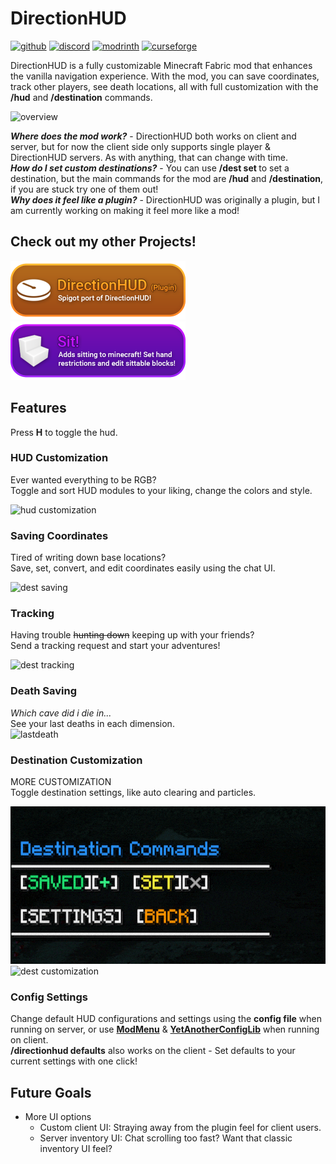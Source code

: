 # DirectionHUD
[![github](https://img.shields.io/github/v/release/oth3r/DirectionHUD-F?color=blueviolet&logo=github)](https://github.com/Oth3r/DirectionHUD-F/releases)  [![discord](https://dcbadge.vercel.app/api/server/Mec6yNQ9B7?style=flat)](https://discord.gg/Mec6yNQ9B7) [![modrinth](https://img.shields.io/modrinth/dt/directionhud?label=Modrinth&logo=modrinth)](https://modrinth.com/mod/directionhud) [![curseforge](https://cf.way2muchnoise.eu/843483.svg)](https://www.curseforge.com/minecraft/mc-mods/directionhud-fabric)

DirectionHUD is a fully customizable Minecraft Fabric mod that enhances the vanilla navigation experience.
With the mod, you can save coordinates, track other players, see death locations, all with full customization with the **/hud** and **/destination** commands.

![overview](https://github.com/Oth3r/DirectionHUD/blob/master/media/directionhud%20overview.gif?raw=true)

***Where does the mod work?*** - DirectionHUD both works on client and server, but for now the client side only supports single player & DirectionHUD servers. As with anything, that can change with time.
\
***How do I set custom destinations?*** - You can use **/dest set <XYZ>** to set a destination, but the main commands for the mod are **/hud** and **/destination**, if you are stuck try one of them out!
\
***Why does it feel like a plugin?*** - DirectionHUD was originally a plugin, but I am currently working on making it feel more like a mod!
## Check out my other Projects!
[![DirectionHUD Spigot badge](https://github.com/Oth3r/DirectionHUD/blob/master/media/plugin-badge.png?raw=true)](https://modrinth.com/plugin/directionhud-plugin)
[![Sit! badge](https://github.com/Oth3r/Sit/blob/master/media/badge.png?raw=true)](https://modrinth.com/mod/sit!)
## Features
Press **H** to toggle the hud.
### HUD Customization
Ever wanted everything to be RGB?
\
Toggle and sort HUD modules to your liking, change the colors and style.

![hud customization](https://github.com/Oth3r/DirectionHUD/blob/master/media/hud%20customization.gif?raw=true)

### Saving Coordinates
Tired of writing down base locations?
\
Save, set, convert, and edit coordinates easily using the chat UI.

![dest saving](https://github.com/Oth3r/DirectionHUD/blob/master/media/dest%20saving.gif?raw=true)

### Tracking
Having trouble ~~hunting down~~ keeping up with your friends?
\
Send a tracking request and start your adventures!

![dest tracking](https://github.com/Oth3r/DirectionHUD/blob/master/media/tracking.gif?raw=true)

### Death Saving
*Which cave did i die in...*
\
See your last deaths in each dimension.
\
![lastdeath](https://github.com/Oth3r/DirectionHUD/blob/master/media/lastdeath.gif?raw=true)

### Destination Customization
MORE CUSTOMIZATION
\
Toggle destination settings, like auto clearing and particles.

![adaptive dest](https://github.com/Oth3r/DirectionHUD/blob/master/media/adaptive%20dest.gif?raw=true)
\
![dest customization](https://github.com/Oth3r/DirectionHUD/blob/master/media/dest%20customization.gif?raw=true)

### Config Settings
Change default HUD configurations and settings using the **config file** when running on server, or use **[ModMenu](https://modrinth.com/mod/modmenu)** & **[YetAnotherConfigLib](https://modrinth.com/mod/yacl)** when running on client.
\
**/directionhud defaults** also works on the client - Set defaults to your current settings with one click!

## Future Goals
* More UI options
  * Custom client UI: Straying away from the plugin feel for client users.
  * Server inventory UI: Chat scrolling too fast? Want that classic inventory UI feel? 
